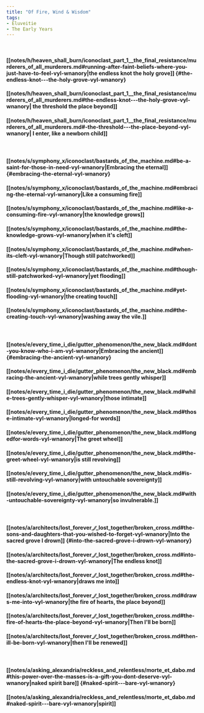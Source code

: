 ```yaml
---
title: "Of Fire, Wind & Wisdom"
tags:
- Eluveitie
- The Early Years
---
```

&nbsp;
#### [[notes/h/heaven_shall_burn/iconoclast_part_1__the_final_resistance/murderers_of_all_murderers.md#running-after-faint-beliefs-where-you-just-have-to-feel-vyl-wnanory|the endless knot   the holy grove]] {#the-endless-knot---the-holy-grove-vyl-wnanory}
#### [[notes/h/heaven_shall_burn/iconoclast_part_1__the_final_resistance/murderers_of_all_murderers.md#the-endless-knot---the-holy-grove-vyl-wnanory| the threshold   the place beyond]]
#### [[notes/h/heaven_shall_burn/iconoclast_part_1__the_final_resistance/murderers_of_all_murderers.md#-the-threshold---the-place-beyond-vyl-wnanory| I enter, like a newborn child]]
&nbsp;
#### [[notes/s/symphony_x/iconoclast/bastards_of_the_machine.md#be-a-saint-for-those-in-need-vyl-wnanory|Embracing the eternal]] {#embracing-the-eternal-vyl-wnanory}
#### [[notes/s/symphony_x/iconoclast/bastards_of_the_machine.md#embracing-the-eternal-vyl-wnanory|Like a consuming fire]]
#### [[notes/s/symphony_x/iconoclast/bastards_of_the_machine.md#like-a-consuming-fire-vyl-wnanory|the knowledge grows]]
#### [[notes/s/symphony_x/iconoclast/bastards_of_the_machine.md#the-knowledge-grows-vyl-wnanory|when it's cleft]]
#### [[notes/s/symphony_x/iconoclast/bastards_of_the_machine.md#when-its-cleft-vyl-wnanory|Though still patchworked]]
#### [[notes/s/symphony_x/iconoclast/bastards_of_the_machine.md#though-still-patchworked-vyl-wnanory|yet flooding]]
#### [[notes/s/symphony_x/iconoclast/bastards_of_the_machine.md#yet-flooding-vyl-wnanory|the creating touch]]
#### [[notes/s/symphony_x/iconoclast/bastards_of_the_machine.md#the-creating-touch-vyl-wnanory|washing away the vile.]]
&nbsp;
#### [[notes/e/every_time_i_die/gutter_phenomenon/the_new_black.md#dont-you-know-who-i-am-vyl-wnanory|Embracing the ancient]] {#embracing-the-ancient-vyl-wnanory}
#### [[notes/e/every_time_i_die/gutter_phenomenon/the_new_black.md#embracing-the-ancient-vyl-wnanory|while trees gently whisper]]
#### [[notes/e/every_time_i_die/gutter_phenomenon/the_new_black.md#while-trees-gently-whisper-vyl-wnanory|those intimate]]
#### [[notes/e/every_time_i_die/gutter_phenomenon/the_new_black.md#those-intimate-vyl-wnanory|longed-for words]]
#### [[notes/e/every_time_i_die/gutter_phenomenon/the_new_black.md#longedfor-words-vyl-wnanory|The greet wheel]]
#### [[notes/e/every_time_i_die/gutter_phenomenon/the_new_black.md#the-greet-wheel-vyl-wnanory|is still revolving]]
#### [[notes/e/every_time_i_die/gutter_phenomenon/the_new_black.md#is-still-revolving-vyl-wnanory|with untouchable sovereignty]]
#### [[notes/e/every_time_i_die/gutter_phenomenon/the_new_black.md#with-untouchable-sovereignty-vyl-wnanory|so invulnerable.]]
&nbsp;
#### [[notes/a/architects/lost_forever_∕∕_lost_together/broken_cross.md#the-sons-and-daughters-that-you-wished-to-forget-vyl-wnanory|Into the sacred grove I drown]] {#into-the-sacred-grove-i-drown-vyl-wnanory}
#### [[notes/a/architects/lost_forever_∕∕_lost_together/broken_cross.md#into-the-sacred-grove-i-drown-vyl-wnanory|The endless knot]]
#### [[notes/a/architects/lost_forever_∕∕_lost_together/broken_cross.md#the-endless-knot-vyl-wnanory|draws me into]]
#### [[notes/a/architects/lost_forever_∕∕_lost_together/broken_cross.md#draws-me-into-vyl-wnanory|the fire of hearts, the place beyond]]
#### [[notes/a/architects/lost_forever_∕∕_lost_together/broken_cross.md#the-fire-of-hearts-the-place-beyond-vyl-wnanory|Then I'll be born]]
#### [[notes/a/architects/lost_forever_∕∕_lost_together/broken_cross.md#then-ill-be-born-vyl-wnanory|then I'll be renewed]]
&nbsp;
#### [[notes/a/asking_alexandria/reckless_and_relentless/morte_et_dabo.md#this-power-over-the-masses-is-a-gift-you-dont-deserve-vyl-wnanory|naked spirit   bare]] {#naked-spirit---bare-vyl-wnanory}
#### [[notes/a/asking_alexandria/reckless_and_relentless/morte_et_dabo.md#naked-spirit---bare-vyl-wnanory|spirit]]
